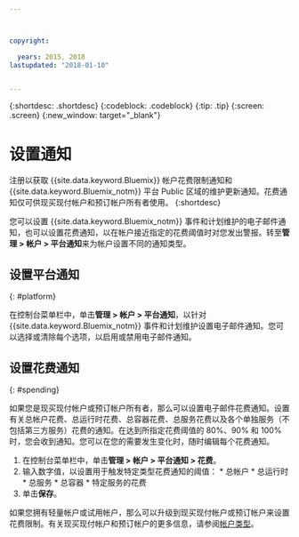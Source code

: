 ```yaml
---



copyright:

  years: 2015, 2018
lastupdated: "2018-01-10"


---
```


{:shortdesc: .shortdesc}
{:codeblock: .codeblock}
{:tip: .tip}
{:screen: .screen}
{:new_window: target="_blank"}

# 设置通知
注册以获取 {{site.data.keyword.Bluemix}} 帐户花费限制通知和 {{site.data.keyword.Bluemix_notm}} 平台 Public 区域的维护更新通知。花费通知仅可供现买现付帐户和预订帐户所有者使用。
{:shortdesc}

您可以设置 {{site.data.keyword.Bluemix_notm}} 事件和计划维护的电子邮件通知，也可以设置花费通知，以在帐户接近指定的花费阈值时对您发出警报。转至**管理 > 帐户 > 平台通知**来为帐户设置不同的通知类型。

## 设置平台通知
{: #platform}

在控制台菜单栏中，单击**管理 > 帐户 > 平台通知**，以针对 {{site.data.keyword.Bluemix_notm}} 事件和计划维护设置电子邮件通知。您可以选择或清除每个选项，以启用或禁用电子邮件通知。

## 设置花费通知
{: #spending}

如果您是现买现付帐户或预订帐户所有者，那么可以设置电子邮件花费通知。设置有关总帐户花费、总运行时花费、总容器花费、总服务花费以及各个单独服务（不包括第三方服务）花费的通知。在达到所指定花费阈值的 80%、90% 和 100% 时，您会收到通知。您可以在您的需要发生变化时，随时编辑每个花费通知。

  1. 在控制台菜单栏中，单击**管理 > 帐户 > 平台通知 > 花费**。
  2. 输入数字值，以设置用于触发特定类型花费通知的阈值：
    * 总帐户
    * 总运行时
    * 总服务
    * 总容器
    * 特定服务的花费
  3. 单击**保存**。
  
如果您拥有轻量帐户或试用帐户，那么可以升级到现买现付帐户或预订帐户来设置花费限制。有关现买现付帐户和预订帐户的更多信息，请参阅[帐户类型](/docs/account/index.html#accounts)。
